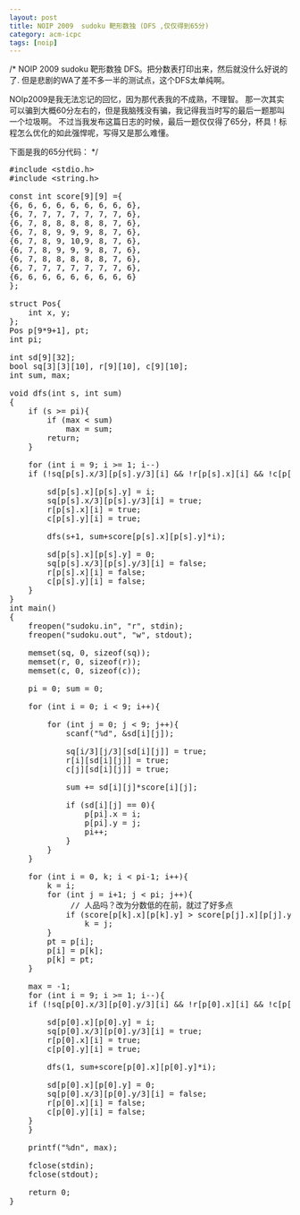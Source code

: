 ```yaml
---
layout: post
title: NOIP 2009  sudoku 靶形数独 (DFS ,仅仅得到65分)
category: acm-icpc
tags: [noip]
---
```


/* NOIP 2009 sudoku 靶形数独
DFS。把分数表打印出来，然后就没什么好说的了.
但是悲剧的WA了差不多一半的测试点，这个DFS太单纯啊。

NOIp2009是我无法忘记的回忆，因为那代表我的不成熟，不理智。
那一次其实可以骗到大概60分左右的，但是我脑残没有骗，我记得我当时写的最后一题那叫一个垃圾啊。
不过当我发布这篇日志的时候，最后一题仅仅得了65分，杯具！标程怎么优化的如此强悍呢，写得又是那么难懂。

下面是我的65分代码：<!--more-->
*/
<pre>#include &lt;stdio.h&gt;
#include &lt;string.h&gt;

const int score[9][9] ={
{6, 6, 6, 6, 6, 6, 6, 6, 6},
{6, 7, 7, 7, 7, 7, 7, 7, 6},
{6, 7, 8, 8, 8, 8, 8, 7, 6},
{6, 7, 8, 9, 9, 9, 8, 7, 6},
{6, 7, 8, 9, 10,9, 8, 7, 6},
{6, 7, 8, 9, 9, 9, 8, 7, 6},
{6, 7, 8, 8, 8, 8, 8, 7, 6},
{6, 7, 7, 7, 7, 7, 7, 7, 6},
{6, 6, 6, 6, 6, 6, 6, 6, 6}
};

struct Pos{
    int x, y;
};
Pos p[9*9+1], pt;
int pi;

int sd[9][32];
bool sq[3][3][10], r[9][10], c[9][10];
int sum, max;

void dfs(int s, int sum)
{
    if (s &gt;= pi){
        if (max &lt; sum)
            max = sum;
        return;
    }

    for (int i = 9; i &gt;= 1; i--)
    if (!sq[p[s].x/3][p[s].y/3][i] &amp;&amp; !r[p[s].x][i] &amp;&amp; !c[p[s].y][i]){

        sd[p[s].x][p[s].y] = i;
        sq[p[s].x/3][p[s].y/3][i] = true;
        r[p[s].x][i] = true;
        c[p[s].y][i] = true;

        dfs(s+1, sum+score[p[s].x][p[s].y]*i);

        sd[p[s].x][p[s].y] = 0;
        sq[p[s].x/3][p[s].y/3][i] = false;
        r[p[s].x][i] = false;
        c[p[s].y][i] = false;
    }
}
int main()
{
    freopen("sudoku.in", "r", stdin);
    freopen("sudoku.out", "w", stdout);

    memset(sq, 0, sizeof(sq));
    memset(r, 0, sizeof(r));
    memset(c, 0, sizeof(c));

    pi = 0; sum = 0;

    for (int i = 0; i &lt; 9; i++){

        for (int j = 0; j &lt; 9; j++){
            scanf("%d", &amp;sd[i][j]);

            sq[i/3][j/3][sd[i][j]] = true;
            r[i][sd[i][j]] = true;
            c[j][sd[i][j]] = true;

            sum += sd[i][j]*score[i][j];

            if (sd[i][j] == 0){
                p[pi].x = i;
                p[pi].y = j;
                pi++;
            }
        }
    }

    for (int i = 0, k; i &lt; pi-1; i++){
        k = i;
        for (int j = i+1; j &lt; pi; j++){
             // 人品吗？改为分数低的在前，就过了好多点
            if (score[p[k].x][p[k].y] &gt; score[p[j].x][p[j].y])
                k = j;
        }
        pt = p[i];
        p[i] = p[k];
        p[k] = pt;
    }

    max = -1;
    for (int i = 9; i &gt;= 1; i--){
    if (!sq[p[0].x/3][p[0].y/3][i] &amp;&amp; !r[p[0].x][i] &amp;&amp; !c[p[0].y][i]){

        sd[p[0].x][p[0].y] = i;
        sq[p[0].x/3][p[0].y/3][i] = true;
        r[p[0].x][i] = true;
        c[p[0].y][i] = true;

        dfs(1, sum+score[p[0].x][p[0].y]*i);

        sd[p[0].x][p[0].y] = 0;
        sq[p[0].x/3][p[0].y/3][i] = false;
        r[p[0].x][i] = false;
        c[p[0].y][i] = false;
    }
    }

    printf("%dn", max);

    fclose(stdin);
    fclose(stdout);

    return 0;
}</pre>
